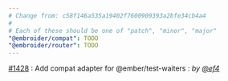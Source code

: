 ```yaml
---
# Change from: c58f146a535a19402f7600909393a2bfe34cb4a4
#
# Each of these should be one of "patch", "minor", "major"
"@embroider/compat": TODO
"@embroider/router": TODO
---
```


[#1428](https://github.com/embroider-build/embroider/pull/1428) : Add compat adapter for @ember/test-waiters : _by [@ef4](https://github.com/ef4)_